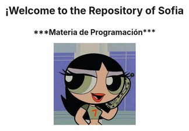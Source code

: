 <center>
<h1> ¡Welcome to the Repository of Sofia </h1>
<h2> ***Materia de Programación*** </h2>

![Imagen](/imagenes/descarga.jpeg)
</center>
